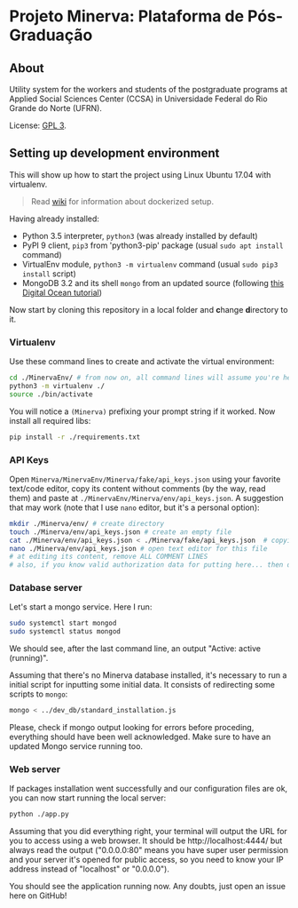 # Projeto Minerva: Plataforma de Pós-Graduação

## About

Utility system for the workers and students of the postgraduate programs at Applied Social 
Sciences Center (CCSA) in Universidade Federal do Rio Grande do Norte (UFRN).

License: [GPL 3](./LICENSE).

## Setting up development environment

This will show up how to start the project using Linux Ubuntu 17.04 with virtualenv.

> Read [wiki](https://github.com/ccsa-ufrn/PosGraduacao/wiki/) for information about dockerized setup.

Having already installed:
  - Python 3.5 interpreter, ```python3``` (was already installed by default)
  - PyPI 9 client, ```pip3``` from 'python3-pip' package (usual ```sudo apt install``` command)
  - VirtualEnv module, ```python3 -m virtualenv``` command (usual ```sudo pip3 install``` script)
  - MongoDB 3.2 and its shell ```mongo``` from an updated source (following [this Digital Ocean tutorial](https://www.digitalocean.com/community/tutorials/como-instalar-o-mongodb-no-ubuntu-16-04-pt))

Now start by cloning this repository in a local folder and **c**hange **d**irectory to it.

### Virtualenv

Use these command lines to create and activate the virtual environment:

```sh
cd ./MinervaEnv/ # from now on, all command lines will assume you're here
python3 -m virtualenv ./
source ./bin/activate
```

You will notice a ```(Minerva)``` prefixing your prompt string if it worked.
Now install all required libs:

```sh
pip install -r ./requirements.txt
```

### API Keys

Open ```Minerva/MinervaEnv/Minerva/fake/api_keys.json``` using your 
favorite text/code editor, copy its content without comments (by the way, read them) 
and paste at ```./MinervaEnv/Minerva/env/api_keys.json```.
A suggestion that may work (note that I use ```nano``` editor, but it's a personal option):

```sh
mkdir ./Minerva/env/ # create directory
touch ./Minerva/env/api_keys.json # create an empty file
cat ./Minerva/env/api_keys.json < ./Minerva/fake/api_keys.json  # copying a model 
nano ./Minerva/env/api_keys.json # open text editor for this file
# at editing its content, remove ALL COMMENT LINES
# also, if you know valid authorization data for putting here... then do it!
```

### Database server

Let's start a mongo service. Here I run:

```sh
sudo systemctl start mongod
sudo systemctl status mongod
```

We should see, after the last command line, an output "Active: active (running)".

Assuming that there's no Minerva database installed, it's necessary to run a initial script for inputting
some initial data. It consists of redirecting some scripts to ```mongo```:

```sh
mongo < ../dev_db/standard_installation.js
```

Please, check if mongo output looking for errors before proceding, everything should have been
well acknowledged. Make sure to have an updated Mongo service running too.

### Web server

If packages installation went successfully and our configuration files are ok, you can
now start running the local server:

```sh
python ./app.py
```

Assuming that you did everything right, your terminal will output the URL for you to
access using a web browser.
It should be http://localhost:4444/ but always read the output ("0.0.0.0:80" means you have super user
permission and your server it's opened for public access, so you need to know your IP address instead of "localhost" or "0.0.0.0").

You should see the application running now. Any doubts, just open an issue here on GitHub!
